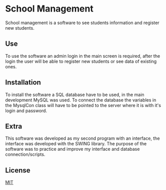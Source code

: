#	School Management

School management is a software to see students information and register new students.

##	Use

To use the software an admin login in the main screen is required, after the login the 
user will be able to register new students or see data of existing ones.

##	Installation

To install the software a SQL database have to be used, in the main development MySQL was
used. To connect the database the variables in the MysqlCon class will have to be pointed 
to the server where it is with it's login and password.

## Extra
This software was developed as my second program with an interface, the interface was developed
with the SWING library. The purpose of the software was to practice and improve my interface and 
database connection/scripts. 

## License

[MIT](https://choosealicense.com/licenses/mit/)